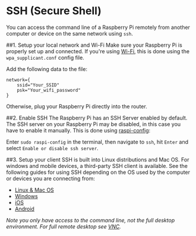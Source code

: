 # SSH (Secure Shell)

You can access the command line of a Raspberry Pi remotely from another computer or device on the same network using `ssh`.

##1. Setup your local network and Wi-Fi
Make sure your Raspberry Pi is properly set up and connected. If you're using [Wi-Fi](https://www.raspberrypi.org/documentation/configuration/wireless/wireless-cli.md), this is done using the `wpa_supplicant.conf` config file. 

Add the following data to the file:
```
network={
    ssid="Your_SSID"
    psk="Your_wifi_password"
}
```

Otherwise, plug your Raspberry Pi directly into the router.

##2. Enable SSH
The Raspberry Pi has an SSH Server enabled by default. The SSH server on your Raspberry Pi may be disabled, in this case you have to enable it manually. This is done using [raspi-config](../../configuration/raspi-config.md):

Enter `sudo raspi-config` in the terminal, then navigate to `ssh`, hit `Enter` and select `Enable or disable ssh server`.

##3. Setup your client
SSH is built into Linux distributions and Mac OS. For windows and mobile devices, a third-party SSH client is available. See the following guides for using SSH depending on the OS used by the computer or devices you are connecting from:

- [Linux & Mac OS](unix.md)
- [Windows](windows.md)
- [iOS](ios.md)
- [Android](android.md)

*Note you only have access to the command line, not the full desktop environment. For full remote desktop see [VNC](../vnc/README.md).*


